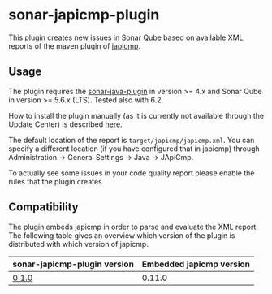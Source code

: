 # sonar-japicmp-plugin

This plugin creates new issues in [Sonar Qube](https://www.sonarqube.org/) based on available XML reports of the maven
plugin of [japicmp](https://siom79.github.io/japicmp/).

## Usage

The plugin requires the [sonar-java-plugin](https://docs.sonarqube.org/display/PLUG/SonarJava) in version >= 4.x and
Sonar Qube in version >= 5.6.x (LTS). Tested also with 6.2.

How to install the plugin manually (as it is currently not available through the Update Center) is described
[here](https://docs.sonarqube.org/display/SONAR/Installing+a+Plugin).

The default location of the report is `target/japicmp/japicmp.xml`. You can specify a different location (if you have
configured that in japicmp) through Administration -> General Settings -> Java -> JApiCmp.

To actually see some issues in your code quality report please enable the rules that the plugin creates.

## Compatibility

The plugin embeds japicmp in order to parse and evaluate the XML report. The following table gives an overview which version
of the plugin is distributed with which version of japicmp.

sonar-japicmp-plugin version|Embedded japicmp version
---|---
[0.1.0](https://github.com/siom79/sonar-japicmp-plugin/releases/tag/sonar-japicmp-plugin-0.1.0)|0.11.0
